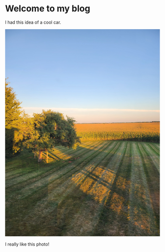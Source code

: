 # Welcome to my blog

I had this idea of a cool car.

![](20230915_184715.jpg)

I really like this photo!